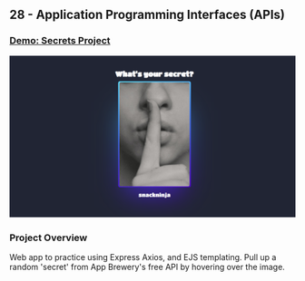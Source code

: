 ## 28 - Application Programming Interfaces (APIs)

### [Demo: Secrets Project](https://secretsproject.gdbecker.repl.co/)

!["Page"](./Page.png)

### Project Overview

Web app to practice using Express Axios, and EJS templating. Pull up a random 'secret' from App Brewery's free API by hovering over the image.
